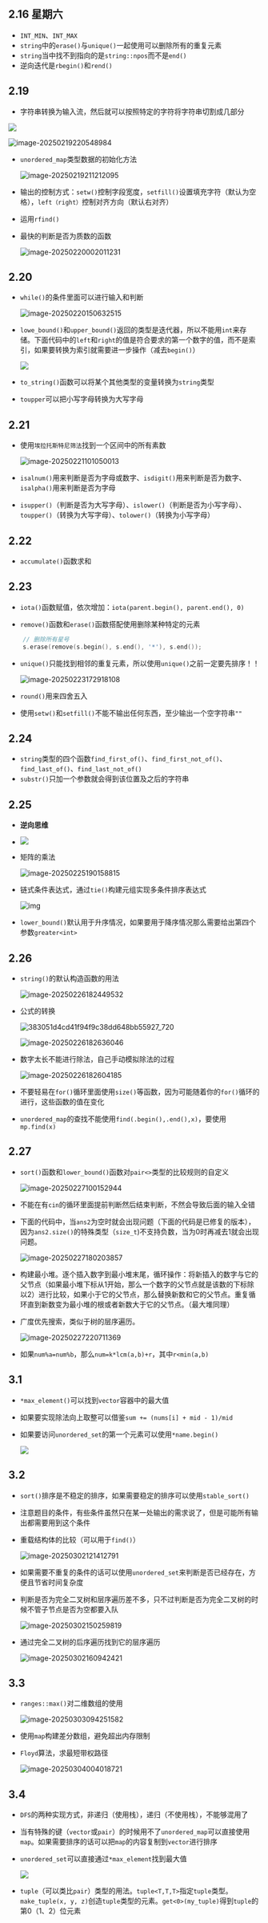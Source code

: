## 2.16 星期六

- `INT_MIN`、`INT_MAX`
- `string`中的`erase()`与`unique()`一起使用可以删除所有的重复元素
- `string`当中找不到指向的是`string::npos`而不是`end()`
- 逆向迭代是`rbegin()`和`rend()`

## 2.19

- 字符串转换为输入流，然后就可以按照特定的字符将字符串切割成几部分


![](https://gitee.com/chen-houchao/images/raw/master/img/20250219205202354.png)

![image-20250219220548984](https://gitee.com/chen-houchao/images/raw/master/img/20250219220549015.png)

- `unordered_map`类型数据的初始化方法

  ![image-20250219211212095](https://gitee.com/chen-houchao/images/raw/master/img/20250219211212138.png)

- 输出的控制方式：`setw()`控制字段宽度，`setfill()`设置填充字符（默认为空格），`left（right）`控制对齐方向（默认右对齐）

- 运用`rfind()`

- 最快的判断是否为质数的函数

  ![image-20250220002011231](https://gitee.com/chen-houchao/images/raw/master/img/20250220002011290.png)

## 2.20

- `while()`的条件里面可以进行输入和判断

  ![image-20250220150632515](https://gitee.com/chen-houchao/images/raw/master/img/20250220150632557.png)

- `lowe_bound()`和`upper_bound()`返回的类型是迭代器，所以不能用`int`来存储。下面代码中的`left`和`right`的值是符合要求的第一个数字的值，而不是索引，如果要转换为索引就需要进一步操作（减去`begin()`）

  ![](https://gitee.com/chen-houchao/images/raw/master/img/20250220183402663.png)

- `to_string()`函数可以将某个其他类型的变量转换为`string`类型

- `toupper`可以把小写字母转换为大写字母

## 2.21

- 使用`埃拉托斯特尼筛法`找到一个区间中的所有素数

  ![image-20250221101050013](https://gitee.com/chen-houchao/images/raw/master/img/20250221101050078.png)

- `isalnum()`用来判断是否为字母或数字、`isdigit()`用来判断是否为数字、`isalpha()`用来判断是否为字母

- `isupper()`（判断是否为大写字母）、`islower()`（判断是否为小写字母）、`toupper()`（转换为大写字母）、`tolower()`（转换为小写字母）

## 2.22

- `accumulate()`函数求和

## 2.23

- `iota()`函数赋值，依次增加：`iota(parent.begin(), parent.end(), 0)`

- `remove()`函数和`erase()`函数搭配使用删除某种特定的元素

```cpp
    // 删除所有星号
    s.erase(remove(s.begin(), s.end(), '*'), s.end());
```

- `unique()`只能找到相邻的重复元素，所以使用`unique()`之前一定要先排序！！

  ![image-20250223172918108](https://gitee.com/chen-houchao/images/raw/master/img/20250223172918325.png)

- `round()`用来四舍五入
- 使用`setw()`和`setfill()`不能不输出任何东西，至少输出一个空字符串`""`

## 2.24

- `string`类型的四个函数`find_first_of()`、`find_first_not_of()`、`find_last_of()`、`find_last_not_of()`
- `substr()`只加一个参数就会得到该位置及之后的字符串

## 2.25

- **逆向思维**

- ![](https://gitee.com/chen-houchao/images/raw/master/img/20250302001815978.png)
  
  
- 矩阵的乘法

  ![image-20250225190158815](https://gitee.com/chen-houchao/images/raw/master/img/20250225190158868.png)

- 链式条件表达式，通过`tie()`构建元组实现多条件排序表达式

  ![img](https://gitee.com/chen-houchao/images/raw/master/img/20250305005104507.png)

- `lower_bound()`默认用于升序情况，如果要用于降序情况那么需要给出第四个参数`greater<int>`

## 2.26

- `string()`的默认构造函数的用法

  ![image-20250226182449532](https://gitee.com/chen-houchao/images/raw/master/img/20250226182449614.png)

- 公式的转换

  ![383051d4cd41f94f9c38dd648bb55927_720](https://gitee.com/chen-houchao/images/raw/master/img/20250226182945716.png)

  ![image-20250226182636046](https://gitee.com/chen-houchao/images/raw/master/img/20250226182956200.png)

  

- 数字太长不能进行除法，自己手动模拟除法的过程

  ![image-20250226182604185](https://gitee.com/chen-houchao/images/raw/master/img/20250226183018882.png)

- 不要轻易在`for()`循环里面使用`size()`等函数，因为可能随着你的`for()`循环的进行，这些函数的值在变化

- `unordered_map`的查找不能使用`find(.begin(),.end(),x)`，要使用`mp.find(x)`

## 2.27

- `sort()`函数和`lower_bound()`函数对`pair<>`类型的比较规则的自定义

  ![image-20250227100152944](https://gitee.com/chen-houchao/images/raw/master/img/20250227100235675.png)

- 不能在有`cin`的循环里面提前判断然后结束判断，不然会导致后面的输入全错

- 下面的代码中，当`ans2`为空时就会出现问题（下面的代码是已修复的版本），因为`ans2.size()`的特殊类型（`size_t`)不支持负数，当为0时再减去1就会出现问题。

  ![image-20250227180203857](https://gitee.com/chen-houchao/images/raw/master/img/20250227180203908.png)

- 构建最小堆。逐个插入数字到最小堆末尾，循环操作：将新插入的数字与它的父节点（如果最小堆下标从1开始，那么一个数字的父节点就是该数的下标除以2）进行比较，如果小于它的父节点，那么替换新数和它的父节点。重复循环直到新数变为最小堆的根或者新数大于它的父节点。（最大堆同理）

- 广度优先搜索，类似于树的层序遍历。

  ![image-20250227220711369](https://gitee.com/chen-houchao/images/raw/master/img/20250227220711471.png)

- 如果`num%a=num%b`，那么`num=k*lcm(a,b)+r`，其中`r<min(a,b)`

## 3.1

- `*max_element()`可以找到`vector`容器中的最大值
- 如果要实现除法向上取整可以借鉴`sum += (nums[i] + mid - 1)/mid`

- 如果要访问`unordered_set`的第一个元素可以使用`*name.begin()`

  ![](https://gitee.com/chen-houchao/images/raw/master/img/20250302002018497.png)

## 3.2

- `sort()`排序是不稳定的排序，如果需要稳定的排序可以使用`stable_sort()`

- 注意题目的条件，有些条件虽然只在某一处输出的需求说了，但是可能所有输出都需要用到这个条件

- 重载结构体的比较（可以用于`find()`）

  ![image-20250302121412791](https://gitee.com/chen-houchao/images/raw/master/img/20250302121648647.png)

- 如果需要不重复的条件的话可以使用`unordered_set`来判断是否已经存在，方便且节省时间复杂度

- 判断是否为完全二叉树和层序遍历差不多，只不过判断是否为完全二叉树的时候不管子节点是否为空都要入队

  ![image-20250302150259819](https://gitee.com/chen-houchao/images/raw/master/img/20250302150259958.png)

- 通过完全二叉树的后序遍历找到它的层序遍历

  ![image-20250302160942421](https://gitee.com/chen-houchao/images/raw/master/img/20250302160942565.png)

  

## 3.3

- `ranges::max()`对二维数组的使用

  ![image-20250303094251582](https://gitee.com/chen-houchao/images/raw/master/img/20250303094251724.png)

- 使用`map`构建差分数组，避免超出内存限制

- `Floyd`算法，求最短带权路径

  ![image-20250304004018721](https://gitee.com/chen-houchao/images/raw/master/img/20250304004018787.png)

## 3.4

- `DFS`的两种实现方式，非递归（使用栈），递归（不使用栈），不能够混用了

- 当有特殊的键（`vector`或`pair`）的时候用不了`unordered_map`可以直接使用`map`。如果需要排序的话可以把`map`的内容复制到`vector`进行排序

- `unordered_set`可以直接通过`*max_element`找到最大值

  ![](https://gitee.com/chen-houchao/images/raw/master/img/20250304221733178.png)

- `tuple`（可以类比`pair`）类型的用法。`tuple<T,T,T>`指定`tuple`类型。`make_tuple(x, y, z)`创造`tuple`类型的元素。`get<0>(my_tuple)`得到`tuple`的第0（1、2）位元素